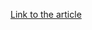 [Link to the article](https://cybersecuritynews.com/multiple-vulnerabilities-in-veritas-enterprise-vault-let-attackers-execute-remote-code/)
